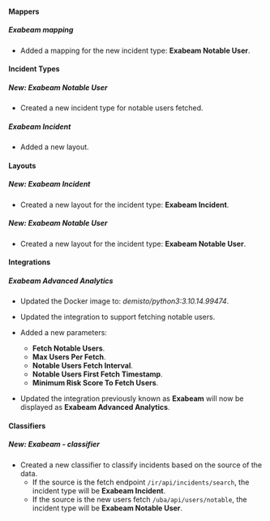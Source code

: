 #### Mappers

##### Exabeam mapping

- Added a mapping for the new incident type: **Exabeam Notable User**.


#### Incident Types

##### New: Exabeam Notable User

- Created a new incident type for notable users fetched.

##### Exabeam Incident

- Added a new layout.


#### Layouts

##### New: Exabeam Incident

- Created a new layout for the incident type: **Exabeam Incident**.

##### New: Exabeam Notable User

- Created a new layout for the incident type: **Exabeam Notable User**.


#### Integrations

##### Exabeam Advanced Analytics
- Updated the Docker image to: *demisto/python3:3.10.14.99474*.

- Updated the integration to support fetching notable users.
- Added a new parameters:
  - **Fetch Notable Users**.
  - **Max Users Per Fetch**.
  - **Notable Users Fetch Interval**.
  - **Notable Users First Fetch Timestamp**.
  - **Minimum Risk Score To Fetch Users**.

- Updated the integration previously known as **Exabeam** will now be displayed as **Exabeam Advanced Analytics**.


#### Classifiers


##### New: Exabeam - classifier

- Created a new classifier to classify incidents based on the source of the data.
  - If the source is the fetch endpoint `/ir/api/incidents/search`, the incident type will be **Exabeam Incident**.
  - If the source is the new users fetch `/uba/api/users/notable`, the incident type will be **Exabeam Notable User**.
